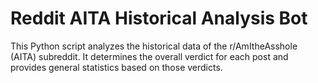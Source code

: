# Reddit AITA Historical Analysis Bot

This Python script analyzes the historical data of the r/AmItheAsshole (AITA) subreddit. It determines the overall verdict for each post and provides general statistics based on those verdicts.